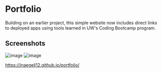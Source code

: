 # Portfolio

Building on an earlier project, this simple website now includes direct links to deployed apps using tools learned in UW's Coding Bootcamp program.

## Screenshots

![image](https://user-images.githubusercontent.com/62922022/89964594-712adf80-dbff-11ea-98d2-244b7ef9024a.png)
![image](https://user-images.githubusercontent.com/62922022/89964602-7425d000-dbff-11ea-93ce-09d8ef14940a.png)

https://jnaegeli12.github.io/portfolio/
